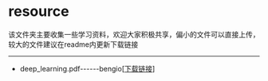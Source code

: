 # resource
该文件夹主要收集一些学习资料，欢迎大家积极共享，偏小的文件可以直接上传，较大的文件建议在readme内更新下载链接

***
- deep_learning.pdf------bengio[[下载链接](http://vdisk.weibo.com/s/cYgSG45Bd1zCe)]
